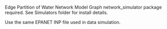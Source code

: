 Edge Partition of Water Network Model Graph
network_simulator package required. See Simulators folder for install details.

Use the same EPANET INP file used in data simulation.

